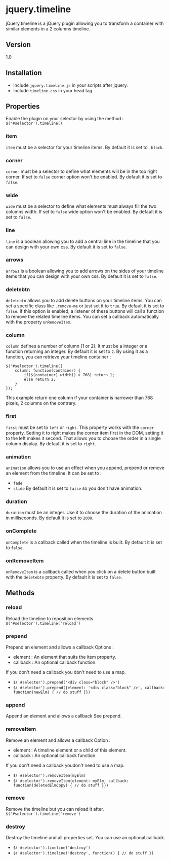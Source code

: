 jquery.timeline
===============

jQuery.timeline is a jQuery plugin allowing you to transform a container with similar elements in a 2 columns timeline.

## Version
1.0

## Installation
* Include `jquery.timeline.js` in your scripts after jquery.
* Include `timeline.css` in your head tag.

## Properties
Enable the plugin on your selector by using the method :
`$('#selector').timeline()`


### item
`item` must be a selector for your timeline items. By default it is set to `.block`.

### corner
`corner` must be a selector to define what elements will be in the top right corner. If set to `false` corner option won't be enabled. By default it is set to `false`.

### wide
`wide` must be a selector to define what elements must always fill the two columns width. If set to `false` wide option won't be enabled. By default it is set to `false`.

### line
`line` is a boolean allowing you to add a central line in the timeline that you can design with your own css. By default it is set to `false`.

### arrows
`arrows` is a boolean allowing you to add arrows on the sides of your timeline items that you can design with your own css. By default it is set to `false`.

### deletebtn
`deletebtn` allows you to add delete buttons on your timeline items. You can set a specific class like `.remove-me` or just set it to `true`. By default it is set to `false`.
If this option is enabled, a listener of these buttons will call a function to remove the related timeline items. You can set a callback automatically with the property `onRemoveItem`.

### column
`column` defines a number of column (1 or 2). It must be a integer or a function returning an integer. By default it is set to `2`.
By using it as a function, you can retrieve your timeline container :

	$('#selector').timeline({
		column: function(container) {
			if($(container).width() > 768) return 1;
			else return 2;
		}
	});

This example return one column if your container is narrower than 768 pixels, 2 columns on the contrary.

### first
`first` must be set to `left` or `right`. This property works with the `corner` property. Setting it to right makes the corner item first in the DOM, setting it to the left makes it second.
That allows you to choose the order in a single column display. By default it is set to `right`.

### animation
`animation` allows you to use an effect when you append, prepend or remove an element from the timeline. It can be set to :
* `fade`
* `slide`
By default it is set to `false` so you don't have animation.

### duration
`duration` must be an integer. Use it to choose the duration of the animation in milliseconds. By default it is set to `2000`.

### onComplete
`onComplete` is a callback called when the timeline is built. By default it is set to `false`.

### onRemoveItem
`onRemoveItem` is a callback called when you click on a delete button built with the `deletebtn` property. By default it is set to `false`.

## Methods

### reload
Reload the timeline to reposition elements
`$('#selector').timeline('reload')`

### prepend
Prepend an element and allows a callback
Options :
* element : An element that suits the item property.
* callback : An optional callback function.

If you don't need a callback you don't need to use a map.
* `$('#selector').prepend('<div class="block" />')`
* `$('#selector').prepend({element: '<div class="block" />', callback: function(newElm) { // do stuff }})`

### append
Append an element and allows a callback
See prepend.

### removeItem
Remove an element and allows a callback
Option :
* element : A timeline element or a child of this element.
* callback : An optional callback function

If you don't need a callback youdon't need to use a map.
* `$('#selector').removeItem(myElm)`
* `$('#selector').removeItem(element: myElm, callback: function(deletedElmCopy) { // do stuff }})`

### remove
Remove the timeline but you can reload it after.
`$('#selector').timeline('remove')`

### destroy
Destroy the timeline and all properties set.
You can use an optional callback.
* `$('#selector').timeline('destroy')`
* `$('#selector').timeline('destroy', function() { // do stuff })`